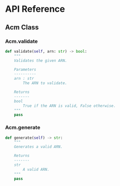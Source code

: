 
# API Reference

## Acm Class

### Acm.validate

```python
def validate(self, arn: str) -> bool:
    """
    Validates the given ARN.

    Parameters
    ----------
    arn : str
        The ARN to validate.

    Returns
    -------
    bool
        True if the ARN is valid, False otherwise.
    """
    pass
```

### Acm.generate

```python
def generate(self) -> str:
    """
    Generates a valid ARN.

    Returns
    -------
    str
        A valid ARN.
    """
    pass
```
